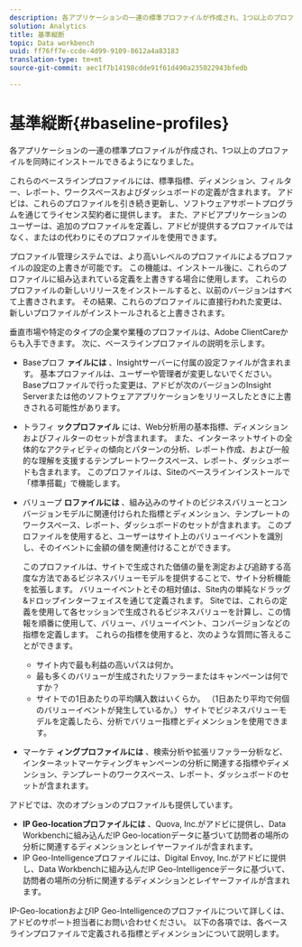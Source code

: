 ```yaml
---
description: 各アプリケーションの一連の標準プロファイルが作成され、1つ以上のプロファイルを同時にインストールできるようになりました。
solution: Analytics
title: 基準縦断
topic: Data workbench
uuid: ff76ff7e-ccde-4d99-9109-8612a4a83183
translation-type: tm+mt
source-git-commit: aec1f7b14198cdde91f61d490a235022943bfedb

---
```



# 基準縦断{#baseline-profiles}

各アプリケーションの一連の標準プロファイルが作成され、1つ以上のプロファイルを同時にインストールできるようになりました。

これらのベースラインプロファイルには、標準指標、ディメンション、フィルター、レポート、ワークスペースおよびダッシュボードの定義が含まれます。 アドビは、これらのプロファイルを引き続き更新し、ソフトウェアサポートプログラムを通じてライセンス契約者に提供します。 また、アドビアプリケーションのユーザーは、追加のプロファイルを定義し、アドビが提供するプロファイルではなく、またはの代わりにそのプロファイルを使用できます。

プロファイル管理システムでは、より高いレベルのプロファイルによるプロファイルの設定の上書きが可能です。 この機能は、インストール後に、これらのプロファイルに組み込まれている定義を上書きする場合に使用します。 これらのプロファイルの新しいリリースをインストールすると、以前のバージョンはすべて上書きされます。 その結果、これらのプロファイルに直接行われた変更は、新しいプロファイルがインストールされると上書きされます。

垂直市場や特定のタイプの企業や業種のプロファイルは、Adobe ClientCareからも入手できます。 次に、ベースラインプロファイルの説明を示します。

* Baseプロフ **ァイルには** 、Insightサーバーに付属の設定ファイルが含まれます。 基本プロファイルは、ユーザーや管理者が変更しないでください。 Baseプロファイルで行った変更は、アドビが次のバージョンのInsight Serverまたは他のソフトウェアアプリケーションをリリースしたときに上書きされる可能性があります。
* トラフィ **ックプロファイル** には、Web分析用の基本指標、ディメンションおよびフィルターのセットが含まれます。 また、インターネットサイトの全体的なアクティビティの傾向とパターンの分析、レポート作成、および一般的な理解を支援するテンプレートワークスペース、レポート、ダッシュボードも含まれます。 このプロファイルは、Siteのベースラインインストールで「標準搭載」で機能します。
* バリュープ **ロファイルには** 、組み込みのサイトのビジネスバリューとコンバージョンモデルに関連付けられた指標とディメンション、テンプレートのワークスペース、レポート、ダッシュボードのセットが含まれます。 このプロファイルを使用すると、ユーザーはサイト上のバリューイベントを識別し、そのイベントに金額の値を関連付けることができます。

   このプロファイルは、サイトで生成された価値の量を測定および追跡する高度な方法であるビジネスバリューモデルを提供することで、サイト分析機能を拡張します。 バリューイベントとその相対値は、Site内の単純なドラッグ&amp;ドロップインターフェイスを通じて定義されます。 Siteでは、これらの定義を使用して各セッションで生成されるビジネスバリューを計算し、この情報を順番に使用して、バリュー、バリューイベント、コンバージョンなどの指標を定義します。 これらの指標を使用すると、次のような質問に答えることができます。

   * サイト内で最も利益の高いパスは何か。
   * 最も多くのバリューが生成されたリファラーまたはキャンペーンは何ですか？
   * サイトでの1日あたりの平均購入数はいくらか。 （1日あたり平均で何個のバリューイベントが発生しているか。）
   サイトでビジネスバリューモデルを定義したら、分析でバリュー指標とディメンションを使用できます。

* マーケテ **ィングプロファイルには** 、検索分析や拡張リファラー分析など、インターネットマーケティングキャンペーンの分析に関連する指標やディメンション、テンプレートのワークスペース、レポート、ダッシュボードのセットが含まれます。

アドビでは、次のオプションのプロファイルも提供しています。

* **IP Geo-locationプロファイルには** 、Quova, Inc.がアドビに提供し、Data Workbenchに組み込んだIP Geo-locationデータに基づいて訪問者の場所の分析に関連するディメンションとレイヤーファイルが含まれます。
* IP Geo-Intelligenceプロファイルには、Digital Envoy, Inc.がアドビに提供し、Data Workbenchに組み込んだIP Geo-Intelligenceデータに基づいて、訪問者の場所の分析に関連するディメンションとレイヤーファイルが含まれます。

IP-Geo-locationおよびIP Geo-Intelligenceのプロファイルについて詳しくは、アドビのサポート担当者にお問い合わせください。 以下の各項では、各ベースラインプロファイルで定義される指標とディメンションについて説明します。
